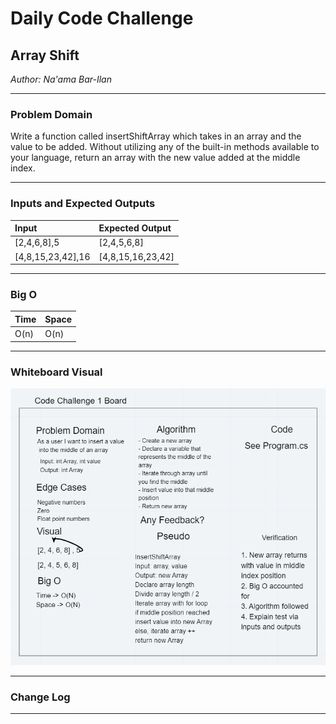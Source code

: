 # Daily Code Challenge

## Array Shift
*Author: Na'ama Bar-Ilan*

---

### Problem Domain

Write a function called insertShiftArray which takes in an array and the value to be added. Without utilizing any of the built-in methods available to your language, return an array with the new value added at the middle index.

---

### Inputs and Expected Outputs

| Input | Expected Output |
| :----------- | :----------- |
| [2,4,6,8],5 | [2,4,5,6,8] |
| [4,8,15,23,42],16 | [4,8,15,16,23,42] |


---

### Big O


| Time | Space |
| :----------- | :----------- |
| O(n) | O(n) |


---


### Whiteboard Visual

![Image 1](array-shift.png)


---

### Change Log


---

